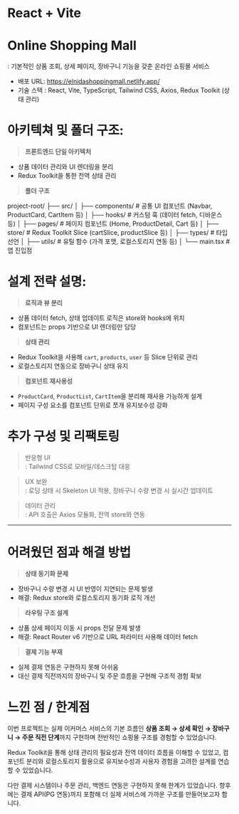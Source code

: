 # React + Vite  
# Online Shopping Mall  

: 기본적인 상품 조회, 상세 페이지, 장바구니 기능을 갖춘 온라인 쇼핑몰 서비스  

- 배포 URL: https://elnidashoppingmall.netlify.app/
- 기술 스택 : React, Vite, TypeScript, Tailwind CSS, Axios, Redux Toolkit (상태 관리)


# 아키텍쳐 및 폴더 구조:

> **프론트엔드 단일 아키텍처**  
- 상품 데이터 관리와 UI 렌더링을 분리  
- Redux Toolkit을 통한 전역 상태 관리  

> **폴더 구조**

project-root/
├── src/
│ ├── components/ # 공통 UI 컴포넌트 (Navbar, ProductCard, CartItem 등)
│ ├── hooks/ # 커스텀 훅 (데이터 fetch, 디바운스 등)
│ ├── pages/ # 페이지 컴포넌트 (Home, ProductDetail, Cart 등)
│ ├── store/ # Redux Toolkit Slice (cartSlice, productSlice 등)
│ ├── types/ # 타입 선언
│ ├── utils/ # 유틸 함수 (가격 포맷, 로컬스토리지 연동 등)
│ └── main.tsx # 앱 진입점

# 설계 전략 설명:

> **로직과 뷰 분리**  
- 상품 데이터 fetch, 상태 업데이트 로직은 store와 hooks에 위치  
- 컴포넌트는 props 기반으로 UI 렌더링만 담당  

> **상태 관리**  
- Redux Toolkit을 사용해 `cart`, `products`, `user` 등 Slice 단위로 관리  
- 로컬스토리지 연동으로 장바구니 상태 유지  

> **컴포넌트 재사용성**  
- `ProductCard`, `ProductList`, `CartItem`을 분리해 재사용 가능하게 설계  
- 페이지 구성 요소를 컴포넌트 단위로 쪼개 유지보수성 강화  


# 추가 구성 및 리팩토링

> 반응형 UI  
: Tailwind CSS로 모바일/데스크탑 대응  

> UX 보완  
: 로딩 상태 시 Skeleton UI 적용, 장바구니 수량 변경 시 실시간 업데이트  

> 데이터 관리  
: API 호출은 Axios 모듈화, 전역 store와 연동  

---

# 어려웠던 점과 해결 방법

> **상태 동기화 문제**  
- 장바구니 수량 변경 시 UI 반영이 지연되는 문제 발생  
- 해결: Redux store와 로컬스토리지 동기화 로직 개선  

> **라우팅 구조 설계**  
- 상품 상세 페이지 이동 시 props 전달 문제 발생  
- 해결: React Router v6 기반으로 URL 파라미터 사용해 데이터 fetch  

> **결제 기능 부재**  
- 실제 결제 연동은 구현하지 못해 아쉬움  
- 대신 결제 직전까지의 장바구니 및 주문 흐름을 구현해 구조적 경험 확보  


# 느낀 점 / 한계점

이번 프로젝트는 실제 이커머스 서비스의 기본 흐름인 **상품 조회 → 상세 확인 → 장바구니 → 주문 직전 단계**까지 구현하며 전반적인 쇼핑몰 구조를 경험할 수 있었습니다.  

Redux Toolkit을 통해 상태 관리의 필요성과 전역 데이터 흐름을 이해할 수 있었고, 컴포넌트 분리와 로컬스토리지 활용으로 유지보수성과 사용자 경험을 고려한 설계를 연습할 수 있었습니다.  

다만 결제 시스템이나 주문 관리, 백엔드 연동은 구현하지 못해 한계가 있었습니다. 향후에는 결제 API(PG 연동)까지 포함해 더 실제 서비스에 가까운 구조를 만들어보고자 합니다.  